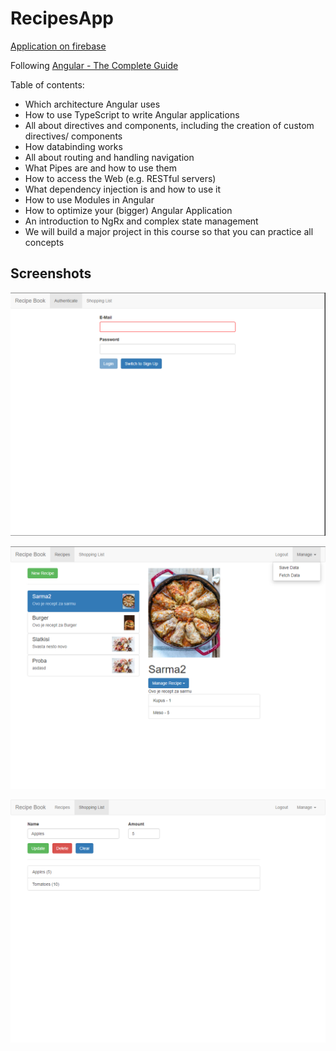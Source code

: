 # RecipesApp

[Application on firebase](https://angularcourseprojectrecipes.web.app/auth)

Following [Angular - The Complete Guide](https://www.udemy.com/course/the-complete-guide-to-angular-2/) 

Table of contents:
 - Which architecture Angular uses
 - How to use TypeScript to write Angular applications
 - All about directives and components, including the creation of custom directives/ components
 - How databinding works
 - All about routing and handling navigation
 - What Pipes are and how to use them
 - How to access the Web (e.g. RESTful servers)
 - What dependency injection is and how to use it
 - How to use Modules in Angular
 - How to optimize your (bigger) Angular Application
 - An introduction to NgRx and complex state management
 - We will build a major project in this course so that you can practice all concepts

## Screenshots

![image1](./images/recipes1.png)

![image2](./images/recipes2.png)

![image3](./images/recipes3.png)
